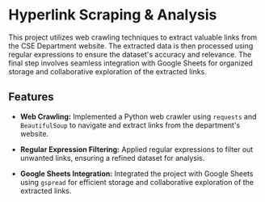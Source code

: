 
# Hyperlink Scraping & Analysis
This project utilizes web crawling techniques to extract valuable links from the CSE Department website. The extracted data is then processed using regular expressions to ensure the dataset's accuracy and relevance. The final step involves seamless integration with Google Sheets for organized storage and collaborative exploration of the extracted links.

## Features

- **Web Crawling:** Implemented a Python web crawler using `requests` and `BeautifulSoup` to navigate and extract links from the department's website.

- **Regular Expression Filtering:** Applied regular expressions to filter out unwanted links, ensuring a refined dataset for analysis.

- **Google Sheets Integration:** Integrated the project with Google Sheets using `gspread` for efficient storage and collaborative exploration of the extracted links.
